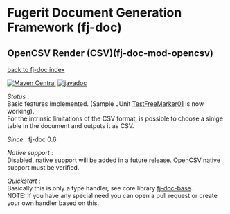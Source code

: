 # Fugerit Document Generation Framework (fj-doc)

## OpenCSV Render (CSV)(fj-doc-mod-opencsv)

[back to fj-doc index](../README.md)  

[![Maven Central](https://img.shields.io/maven-central/v/org.fugerit.java/fj-doc-mod-opencsv.svg)](https://mvnrepository.com/artifact/org.fugerit.java/fj-doc-mod-opencsv) 
[![javadoc](https://javadoc.io/badge2/org.fugerit.java/fj-doc-mod-opencsv/javadoc.svg)](https://javadoc.io/doc/org.fugerit.java/fj-doc-mod-opencsv)

*Status* :  
Basic features implemented. (Sample JUnit [TestFreeMarker01](../fj-doc-sample/src/test/java/test/org/fugerit/java/doc/sample/freemarker/TestFreeMarker01.java) is now working).  
For the intrinsic limitations of the CSV format, is possible to choose a sinlge table in the document and outputs it as CSV.  
  
*Since* : fj-doc 0.6
  
*Native support*  :  
Disabled, native support will be added in a future release. OpenCSV native support must be verified.
  
*Quickstart* :  
Basically this is only a type handler, see core library [fj-doc-base](../fj-doc-base/README.md).  
NOTE: If you have any special need you can open a pull request or create your own handler based on this.